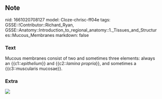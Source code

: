 ## Note
nid: 1661020708127
model: Cloze-chrisc-ff04e
tags: GSSE::!Contributor::Richard_Ryan, GSSE::Anatomy::Introduction_to_regional_anatomy::1._Tissues_and_Structures::Mucous_Membranes
markdown: false

### Text
<div class="toggle">
  Mucous membranes consist of two and sometimes three elements:
  always an {{c1::<em>epithelium</em>}} and {{c2::<em>lamina
  propria</em>}}, and sometimes a {{c3::muscularis mucosae}}.
</div>

### Extra
<img src= 
"FDdTkbKUKPxC65yTlYP1c5_lBbTRLwafJpP3XgDY_TByNoQbuy3UBflpchizmqsqwD6ROnZD7DfPc0ZKF89JVvXvE0ljBIcuP3-P.jpg">
